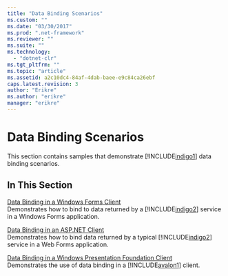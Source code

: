 ```yaml
---
title: "Data Binding Scenarios"
ms.custom: ""
ms.date: "03/30/2017"
ms.prod: ".net-framework"
ms.reviewer: ""
ms.suite: ""
ms.technology: 
  - "dotnet-clr"
ms.tgt_pltfrm: ""
ms.topic: "article"
ms.assetid: a2c10dc4-84af-4dab-baee-e9c84ca26ebf
caps.latest.revision: 3
author: "Erikre"
ms.author: "erikre"
manager: "erikre"
---
```

# Data Binding Scenarios
This section contains samples that demonstrate [!INCLUDE[indigo1](../../../../includes/indigo1-md.md)] data binding scenarios.  
  
## In This Section  
 [Data Binding in a Windows Forms Client](../../../../docs/framework/wcf/samples/data-binding-in-a-windows-forms-client.md)  
 Demonstrates how to bind to data returned by a [!INCLUDE[indigo2](../../../../includes/indigo2-md.md)] service in a Windows Forms application.  
  
 [Data Binding in an ASP.NET Client](../../../../docs/framework/wcf/samples/data-binding-in-an-aspnet-client.md)  
 Demonstrates how to bind data returned by a typical [!INCLUDE[indigo2](../../../../includes/indigo2-md.md)] service in a Web Forms application.  
  
 [Data Binding in a Windows Presentation Foundation Client](../../../../docs/framework/wcf/samples/data-binding-in-a-wpf-client.md)  
 Demonstrates the use of data binding in a [!INCLUDE[avalon1](../../../../includes/avalon1-md.md)] client.
